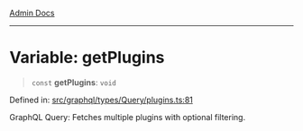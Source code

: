 [Admin Docs](/)

***

# Variable: getPlugins

> `const` **getPlugins**: `void`

Defined in: [src/graphql/types/Query/plugins.ts:81](https://github.com/Sourya07/talawa-api/blob/2dc82649c98e5346c00cdf926fe1d0bc13ec1544/src/graphql/types/Query/plugins.ts#L81)

GraphQL Query: Fetches multiple plugins with optional filtering.
